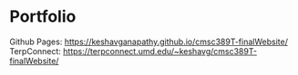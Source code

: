 # Portfolio
Github Pages: <a href="https://keshavganapathy.github.io/cmsc389T-finalWebsite/">https://keshavganapathy.github.io/cmsc389T-finalWebsite/</a>
TerpConnect: <a href="https://terpconnect.umd.edu/~keshavg/cmsc389T-finalWebsite/">https://terpconnect.umd.edu/~keshavg/cmsc389T-finalWebsite/</a>

